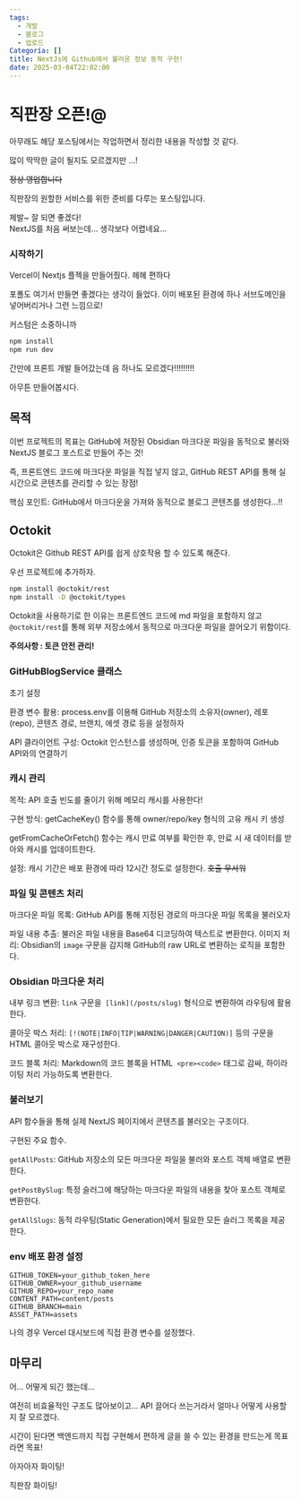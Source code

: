 ```yaml
---
tags:
  - 개발
  - 블로그
  - 업로드
Categoría: []
title: NextJs에 Github에서 불러온 정보 동적 구현!
date: 2025-03-04T22:02:00
---
```


# 직판장 오픈!@

아무래도 해당 포스팅에서는 작업하면서 정리한 내용을 작성할 것 같다.

많이 딱딱한 글이 될지도 모르겠지만 ...!

~~정상 영업합니다~~

직판장의 원할한 서비스를 위한 준비를 다루는 포스팅입니다.

제발~ 잘 되면 좋겠다!  
NextJS를 처음 써보는데... 생각보다 어렵네요...

### 시작하기

Vercel이 Nextjs 플젝을 만들어줬다.
헤헤 편하다

포폴도 여기서 만들면 좋겠다는 생각이 들었다.
이미 배포된 환경에 하나 서브도메인을 넣어버리거나 그런 느낌으로!

커스텀은 소중하니까

```bash
npm install
npm run dev
```

간만에 프론트 개발 들어갔는데 음 하나도 모르겠다!!!!!!!!!

아무튼 만들어봅시다.

## 목적

이번 프로젝트의 목표는 GitHub에 저장된 Obsidian 마크다운 파일을 동적으로 불러와 NextJS 블로그 포스트로 만들어 주는 것!

즉, 프론트엔드 코드에 마크다운 파일을 직접 넣지 않고, GitHub REST API를 통해 실시간으로 콘텐츠를 관리할 수 있는 장점!

핵심 포인트: GitHub에서 마크다운을 가져와 동적으로 블로그 콘텐츠를 생성한다...!!

## Octokit

Octokit은 Github REST API를 쉽게 상호작용 할 수 있도록 해준다.

우선 프로젝트에 추가하자.

```bash
npm install @octokit/rest
npm install -D @octokit/types
```

Octokit을 사용하기로 한 이유는 프론트엔드 코드에 md 파일을 포함하지 않고 `@octokit/rest`를 통해 외부 저장소에서 동적으로 마크다운 파일을 끌어오기 위함이다.

**주의사항 : 토큰 안전 관리!**

### GitHubBlogService 클래스

초기 설정

환경 변수 활용: process.env를 이용해 GitHub 저장소의 소유자(owner), 레포(repo), 콘텐츠 경로, 브랜치, 에셋 경로 등을 설정하자

API 클라이언트 구성: Octokit 인스턴스를 생성하며, 인증 토큰을 포함하여 GitHub API와의 연결하기

### 캐시 관리

목적: API 호출 빈도를 줄이기 위해 메모리 캐시를 사용한다!

구현 방식: getCacheKey() 함수를 통해 owner/repo/key 형식의 고유 캐시 키 생성

getFromCacheOrFetch() 함수는 캐시 만료 여부를 확인한 후, 만료 시 새 데이터를 받아와 캐시를 업데이트한다.

설정: 캐시 기간은 배포 환경에 따라 12시간 정도로 설정한다. ~~호출 무서워~~

### 파일 및 콘텐츠 처리

마크다운 파일 목록: GitHub API를 통해 지정된 경로의 마크다운 파일 목록을 불러오자

파일 내용 추출: 불러온 파일 내용을 Base64 디코딩하여 텍스트로 변환한다.
이미지 처리: Obsidian의 `image` 구문을 감지해 GitHub의 raw URL로 변환하는 로직을 포함한다.



### Obsidian 마크다운 처리

내부 링크 변환: `link` 구문을` [link](/posts/slug)` 형식으로 변환하여 라우팅에 활용한다.

콜아웃 박스 처리: `[!(NOTE|INFO|TIP|WARNING|DANGER|CAUTION)]` 등의 구문을 HTML 콜아웃 박스로 재구성한다.

코드 블록 처리: Markdown의 코드 블록을 HTML` <pre><code>` 태그로 감싸, 하이라이팅 처리 가능하도록 변환한다.

### 불러보기

API 함수들을 통해 실제 NextJS 페이지에서 콘텐츠를 불러오는 구조이다.

구현된 주요 함수.

`getAllPosts`: GitHub 저장소의 모든 마크다운 파일을 불러와 포스트 객체 배열로 변환한다.

`getPostBySlug`: 특정 슬러그에 해당하는 마크다운 파일의 내용을 찾아 포스트 객체로 변환한다.

`getAllSlugs`: 동적 라우팅(Static Generation)에서 필요한 모든 슬러그 목록을 제공한다.

### env 배포 환경 설정

```
GITHUB_TOKEN=your_github_token_here
GITHUB_OWNER=your_github_username
GITHUB_REPO=your_repo_name
CONTENT_PATH=content/posts
GITHUB_BRANCH=main
ASSET_PATH=assets
```

나의 경우 Vercel 대시보드에 직접 환경 변수를 설정했다.

## 마무리

어... 어떻게 되긴 했는데...

여전히 비효율적인 구조도 많아보이고... API 끌어다 쓰는거라서 얼마나 어떻게 사용할지 잘 모르겠다.

시간이 된다면 백엔드까지 직접 구현해서 편하게 글을 쓸 수 있는 환경을 만드는게 목표라면 목표!

아자아자 화이팅!

직판장 화이팅!

